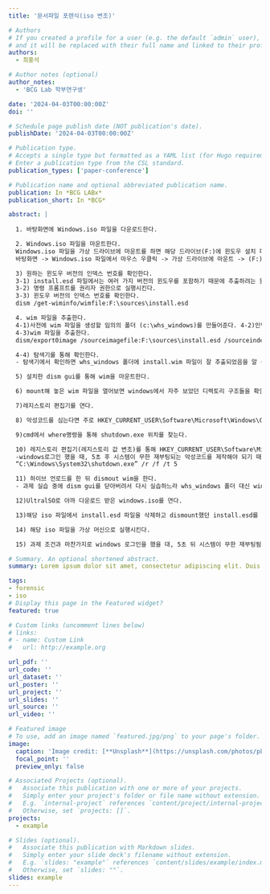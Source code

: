 ```yaml
---
title: '문서파일 포렌식(iso 변조)'

# Authors
# If you created a profile for a user (e.g. the default `admin` user), write the username (folder name) here
# and it will be replaced with their full name and linked to their profile.
authors:
  - 최홍석

# Author notes (optional)
author_notes:
  - 'BCG Lab 학부연구생'

date: '2024-04-03T00:00:00Z'
doi: ''

# Schedule page publish date (NOT publication's date).
publishDate: '2024-04-03T00:00:00Z'

# Publication type.
# Accepts a single type but formatted as a YAML list (for Hugo requirements).
# Enter a publication type from the CSL standard.
publication_types: ['paper-conference']

# Publication name and optional abbreviated publication name.
publication: In *BCG LABx*
publication_short: In *BCG*

abstract: |
 
  1. 바탕화면에 Windows.iso 파일을 다운로드한다.

  2. Windows.iso 파일을 마운트한다.
  Windows.iso 파일을 가상 드라이브에 마운트를 하면 해당 드라이브(F:)에 윈도우 설치 파일이 생성된다.
  바탕화면 -> Windows.iso 파일에서 마우스 우클릭 -> 가상 드라이브에 마운트 -> (F:)ESD-ISO 생성  

  3) 원하는 윈도우 버전의 인덱스 번호를 확인한다.
  3-1) install.esd 파일에서는 여러 가지 버전의 윈도우를 포함하기 때문에 추출하려는 윈도우 버전의 index 번호를 확인한다.
  3-2) 명령 프롬프트를 권리자 권한으로 실행시킨다.
  3-3) 윈도우 버전의 인덱스 번호를 확인한다.
  dism /get-wiminfo/wimfile:F:\sources\install.esd

  4. wim 파일을 추출한다.
  4-1)사전에 wim 파일을 생성할 임의의 폴더 (c:\whs_windows)를 만들어준다. 4-2)인덱스: 3(windows 10 pro)를 추출한다.
  4-3)wim 파일을 추출한다.
  dism/export0image /sourceimagefile:F:\sources\install.esd /sourceindex:3 /destinationimagefile:c:\whs_windows\install.wim /compress:max

  4-4) 탐색기를 통해 확인한다.
  - 탐색기에서 확인하면 whs_windows 폴더에 install.wim 파일이 잘 추출되었음을 알 수 있다. wim 파일도 압축 이미지 파일이고, 추출된 install.wim 파일의 크기는 4.55GB이다.

  5) 설치한 dism gui를 통해 wim을 마운트한다.

  6) mount해 놓은 wim 파일을 열어보면 windows에서 자주 보았던 디렉토리 구조들을 확인할 수 있다.

  7)레지스토리 편집기를 연다.

  8) 악성코드를 심는다면 주로 HKEY_CURRENT_USER\Software\Microsoft\Windows\CurrentVersion\Run에 심는다. 그래서 HKEY_CURRENT_USER에 wim파일의 software파일을 하이브로드한다.

  9)cmd에서 where명령을 통해 shutdown.exe 위치를 찾는다.

  10) 레지스토리 편집기(레지스토리 값 변조)를 통해 HKEY_CURRENT_USER\Software\Microsoft\Windows\CurrentVersion\Run에 shutdown 문자열값을 생성한다.
  -windows로그인 했을 때, 5초 후 시스템이 무한 재부팅되는 악성코드를 제작해야 되기 때문에 기준과 알맞은 데이터를 작성한다.
  “C:\Windows\System32\shutdown.exe” /r /f /t 5

  11) 하이브 언로드를 한 뒤 dismout wim을 한다.
  - 과제 실습 중에 dism gui를 닫아버려서 다시 실습하느라 whs_windows 폴더 대신 wim 폴더로 대체했다.

  12)UltralSO로 아까 다운로드 받은 windows.iso를 연다.

  13)해당 iso 파일에서 install.esd 파일을 삭제하고 dismount했던 install.esd를 추가한 뒤 파일을 다른 이름으로 저장한다.

  14) 해당 iso 파일을 가상 머신으로 실행시킨다.

  15) 과제 조건과 마찬가지로 windows 로그인을 했을 대, 5초 뒤 시스템이 무한 재부팅됨을 확인할 수 있었다.

# Summary. An optional shortened abstract.
summary: Lorem ipsum dolor sit amet, consectetur adipiscing elit. Duis posuere tellus ac convallis placerat. Proin tincidunt magna sed ex sollicitudin condimentum.

tags:
- forensic
- iso
# Display this page in the Featured widget?
featured: true

# Custom links (uncomment lines below)
# links:
# - name: Custom Link
#   url: http://example.org

url_pdf: ''
url_code: ''
url_dataset: ''
url_poster: ''
url_project: ''
url_slides: ''
url_source: ''
url_video: ''

# Featured image
# To use, add an image named `featured.jpg/png` to your page's folder.
image:
  caption: 'Image credit: [**Unsplash**](https://unsplash.com/photos/pLCdAaMFLTE)'
  focal_point: ''
  preview_only: false

# Associated Projects (optional).
#   Associate this publication with one or more of your projects.
#   Simply enter your project's folder or file name without extension.
#   E.g. `internal-project` references `content/project/internal-project/index.md`.
#   Otherwise, set `projects: []`.
projects:
  - example

# Slides (optional).
#   Associate this publication with Markdown slides.
#   Simply enter your slide deck's filename without extension.
#   E.g. `slides: "example"` references `content/slides/example/index.md`.
#   Otherwise, set `slides: ""`.
slides: example
---
```


